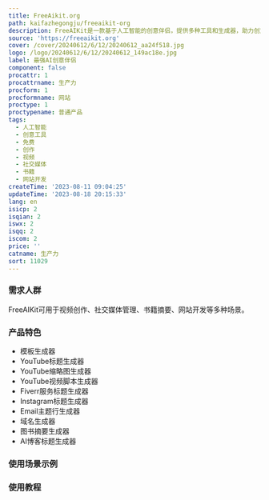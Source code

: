 ```yaml
---
title: FreeAikit.org
path: kaifazhegongju/freeaikit-org
description: FreeAIKit是一款基于人工智能的创意伴侣，提供多种工具和生成器，助力创意和创新。功能强大，操作简便，适用于各种场景和需求。完全免费使用。
source: 'https://freeaikit.org'
cover: /cover/20240612/6/12/20240612_aa24f518.jpg
logo: /logo/20240612/6/12/20240612_149ac18e.jpg
label: 最强AI创意伴侣
component: false
procattr: 1
procattrname: 生产力
procform: 1
procformname: 网站
proctype: 1
proctypename: 普通产品
tags:
  - 人工智能
  - 创意工具
  - 免费
  - 创作
  - 视频
  - 社交媒体
  - 书籍
  - 网站开发
createTime: '2023-08-11 09:04:25'
updateTime: '2023-08-18 20:15:33'
lang: en
isicp: 2
isqian: 2
iswx: 2
isqq: 2
iscom: 2
price: ''
catname: 生产力
sort: 11029
---
```




### 需求人群
FreeAIKit可用于视频创作、社交媒体管理、书籍摘要、网站开发等多种场景。

### 产品特色
- 模板生成器
- YouTube标题生成器
- YouTube缩略图生成器
- YouTube视频脚本生成器
- Fiverr服务标题生成器
- Instagram标题生成器
- Email主题行生成器
- 域名生成器
- 图书摘要生成器
- AI博客标题生成器

### 使用场景示例


### 使用教程


  
